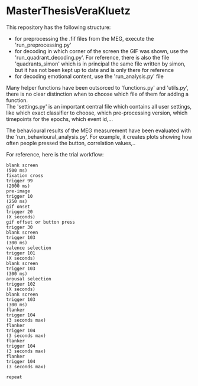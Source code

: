 # MasterThesisVeraKluetz


This repository has the following structure:

- for preprocessing the .fif files from the MEG, execute the 'run_preprocessing.py'
- for decoding in which corner of the screen the GIF was shown, use the 'run_quadrant_decoding.py'. For reference, there is also the file 'quadrants_simon' which is in principal the same file written by simon, but it has not been kept up to date and is only there for reference
- for decoding emotional content, use the 'run_analysis.py' file

Many helper functions have been outsorced to 'functions.py' and 'utils.py', there is no clear distinction when to choose which file of them for adding a function.  
The 'settings.py' is an important central file which contains all user settings, like which exact classifier to choose, which pre-processing version, which timepoints for the epochs, which event id,...

The behavioural results of the MEG measurement have been evaluated with the 'run_behavioural_analysis.py'. For example, it creates plots showing how often people pressed the button, correlation values,..








       


For reference, here is the trial workflow:

```
blank screen 
(500 ms)
fixation cross
trigger 99
(2000 ms)
pre-image
trigger 10
(250 ms)
gif onset
trigger 20
(X seconds)
gif offset or button press
trigger 30
blank screen
trigger 103
(300 ms)
valence selection
trigger 101
(X seconds)
blank screen
trigger 103
(300 ms)
arousal selection
trigger 102
(X seconds)
blank screen
trigger 103
(300 ms)
flanker
trigger 104
(3 seconds max)
flanker
trigger 104
(3 seconds max)
flanker
trigger 104
(3 seconds max)
flanker
trigger 104
(3 seconds max)

repeat
```

